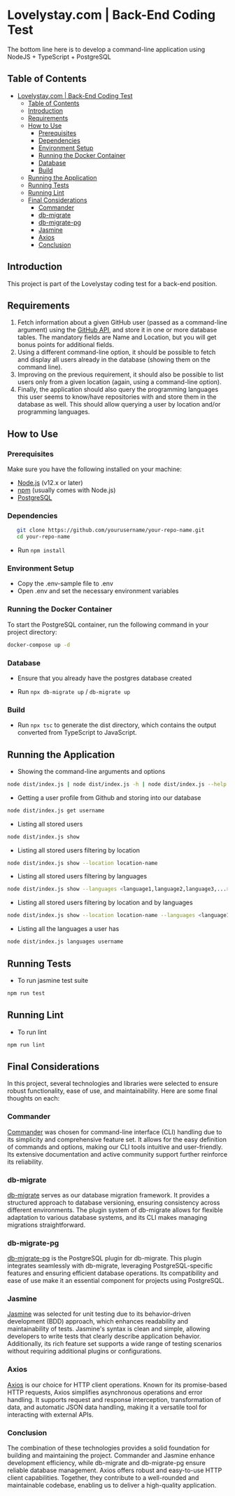 # Lovelystay.com | Back-End Coding Test

The bottom line here is to develop a command-line application using NodeJS + TypeScript + PostgreSQL

## Table of Contents

- [Lovelystay.com | Back-End Coding Test](#lovelystaycom--back-end-coding-test)
  - [Table of Contents](#table-of-contents)
  - [Introduction](#introduction)
  - [Requirements](#requirements)
  - [How to Use](#how-to-use)
    - [Prerequisites](#prerequisites)
    - [Dependencies](#dependencies)
    - [Environment Setup](#environment-setup)
    - [Running the Docker Container](#running-the-docker-container)
    - [Database](#database)
    - [Build](#build)
  - [Running the Application](#running-the-application)
  - [Running Tests](#running-tests)
  - [Running Lint](#running-lint)
  - [Final Considerations](#final-considerations)
    - [Commander](#commander)
    - [db-migrate](#db-migrate)
    - [db-migrate-pg](#db-migrate-pg)
    - [Jasmine](#jasmine)
    - [Axios](#axios)
    - [Conclusion](#conclusion)

## Introduction

This project is part of the Lovelystay coding test for a back-end position.

## Requirements

1. Fetch information about a given GitHub user (passed as a command-line argument) using the [GitHub API](https://docs.github.com/en/rest), and store it in one or more database tables. The mandatory fields are Name and Location, but you will get bonus points for additional fields.
2. Using a different command-line option, it should be possible to fetch and display all users already in the database (showing them on the command line).
3. Improving on the previous requirement, it should also be possible to list users only from a given location (again, using a command-line option).
4. Finally, the application should also query the programming languages this user seems to know/have repositories with and store them in the database as well. This should allow querying a user by location and/or programming languages.

## How to Use

### Prerequisites

Make sure you have the following installed on your machine:

- [Node.js](https://nodejs.org/en/) (v12.x or later)
- [npm](https://www.npmjs.com/get-npm) (usually comes with Node.js)
- [PostgreSQL](https://www.postgresql.org/download/)
  
### Dependencies

```sh
   git clone https://github.com/yourusername/your-repo-name.git
   cd your-repo-name
   ```

- Run `npm install`

### Environment Setup

- Copy the .env-sample file to .env
- Open .env and set the necessary environment variables

### Running the Docker Container

To start the PostgreSQL container, run the following command in your project directory:

```sh
docker-compose up -d
```

### Database

- Ensure that you already have the postgres database created

- Run `npx db-migrate up` / `db-migrate up`

### Build

- Run `npx tsc` to generate the dist directory, which contains the output converted from TypeScript to JavaScript.

## Running the Application

- Showing the command-line arguments and options

```sh
node dist/index.js | node dist/index.js -h | node dist/index.js --help
```

- Getting a user profile from Github and storing into our database

```sh
node dist/index.js get username
```

- Listing all stored users

```sh
node dist/index.js show
```

- Listing all stored users filtering by location

```sh
node dist/index.js show --location location-name
```

- Listing all stored users filtering by languages

```sh
node dist/index.js show --languages <language1,language2,language3,...>
```

- Listing all stored users filtering by location and by languages

```sh
node dist/index.js show --location location-name --languages <language1,language2,language3,...>
```

- Listing all the languages a user has

```sh
node dist/index.js languages username
```

## Running Tests

- To run jasmine test suite

```sh
npm run test
```

## Running Lint

- To run lint

```sh
npm run lint
```

## Final Considerations

In this project, several technologies and libraries were selected to ensure robust functionality, ease of use, and maintainability. Here are some final thoughts on each:

### Commander

[Commander](https://github.com/tj/commander.js) was chosen for command-line interface (CLI) handling due to its simplicity and comprehensive feature set. It allows for the easy definition of commands and options, making our CLI tools intuitive and user-friendly. Its extensive documentation and active community support further reinforce its reliability.

### db-migrate

[db-migrate](https://github.com/db-migrate/node-db-migrate) serves as our database migration framework. It provides a structured approach to database versioning, ensuring consistency across different environments. The plugin system of db-migrate allows for flexible adaptation to various database systems, and its CLI makes managing migrations straightforward.

### db-migrate-pg

[db-migrate-pg](https://github.com/db-migrate/pg) is the PostgreSQL plugin for db-migrate. This plugin integrates seamlessly with db-migrate, leveraging PostgreSQL-specific features and ensuring efficient database operations. Its compatibility and ease of use make it an essential component for projects using PostgreSQL.

### Jasmine

[Jasmine](https://jasmine.github.io/) was selected for unit testing due to its behavior-driven development (BDD) approach, which enhances readability and maintainability of tests. Jasmine's syntax is clean and simple, allowing developers to write tests that clearly describe application behavior. Additionally, its rich feature set supports a wide range of testing scenarios without requiring additional plugins or configurations.

### Axios

[Axios](https://axios-http.com/) is our choice for HTTP client operations. Known for its promise-based HTTP requests, Axios simplifies asynchronous operations and error handling. It supports request and response interception, transformation of data, and automatic JSON data handling, making it a versatile tool for interacting with external APIs.

### Conclusion

The combination of these technologies provides a solid foundation for building and maintaining the project. Commander and Jasmine enhance development efficiency, while db-migrate and db-migrate-pg ensure reliable database management. Axios offers robust and easy-to-use HTTP client capabilities. Together, they contribute to a well-rounded and maintainable codebase, enabling us to deliver a high-quality application.
